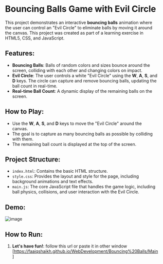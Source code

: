 # Bouncing Balls Game with Evil Circle

This project demonstrates an interactive **bouncing balls** animation where the user can control an "Evil Circle" to eliminate balls by moving it around the canvas. This project was created as part of a learning exercise in HTML5, CSS, and JavaScript.

## Features:
- **Bouncing Balls**: Balls of random colors and sizes bounce around the screen, colliding with each other and changing colors on impact.
- **Evil Circle**: The user controls a white "Evil Circle" using the **W**, **A**, **S**, and **D** keys. The circle can capture and remove bouncing balls, updating the ball count in real-time.
- **Real-time Ball Count**: A dynamic display of the remaining balls on the screen.

## How to Play:
- Use the **W**, **A**, **S**, and **D** keys to move the "Evil Circle" around the canvas.
- The goal is to capture as many bouncing balls as possible by colliding with them.
- The remaining ball count is displayed at the top of the screen.

## Project Structure:
- `index.html`: Contains the basic HTML structure.
- `style.css`: Provides the layout and style for the page, including background animations and text effects.
- `main.js`: The core JavaScript file that handles the game logic, including ball physics, collisions, and user interaction with the Evil Circle.

## Demo:
![image](https://github.com/user-attachments/assets/668d912c-4a98-45df-bbed-13cc5a878da3)


## How to Run:
1. **Let's have fun!**: follow this url or paste it in other window [https://faaiqshaikh.github.io/WebDevelopment/Bouncing%20Balls/Main]

